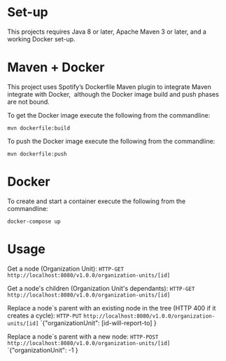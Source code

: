  # Set-up

This projects requires Java 8 or later, Apache Maven 3 or later, and a working Docker set-up.

# Maven + Docker

This project uses Spotify’s Dockerfile Maven plugin to integrate Maven integrate with Docker,  although the Docker image build and push phases are not bound.

To get the Docker image execute the following from the commandline:

`mvn dockerfile:build`

To push the Docker image execute the following from the commandline:

`mvn dockerfile:push`

# Docker 

To create and start a container execute the following from the commandline:

`docker-compose up`

# Usage

Get a node (Organization Unit):
`HTTP-GET`
`http://localhost:8080/v1.0.0/organization-units/[id]`

Get a node's children (Organization Unit's dependants):
`HTTP-GET`
`http://localhost:8080/v1.0.0/organization-units/[id]`

Replace a node´s parent with an existing node in the tree (HTTP 400 if it creates a cycle):
`HTTP-PUT`
`http://localhost:8080/v1.0.0/organization-units/[id]`
`{"organizationUnit": [id-will-report-to] }

Replace a node´s parent with a new node:
`HTTP-POST`
`http://localhost:8080/v1.0.0/organization-units/[id]`
`{"organizationUnit": -1 }







